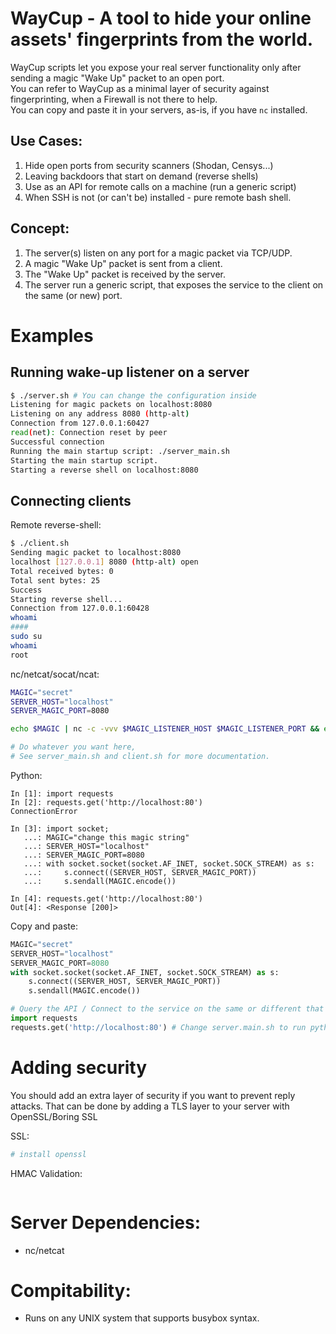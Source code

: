 # WayCup - A tool to hide your online assets' fingerprints from the world.<br>
WayCup scripts let you expose your real server functionality only after sending a magic "Wake Up" packet to an open port.<br>
You can refer to WayCup as a minimal layer of security against fingerprinting, when a Firewall is not there to help.<br>
You can copy and paste it in your servers, as-is, if you have <code>nc</code> installed.
<br>
## Use Cases:
1. Hide open ports from security scanners (Shodan, Censys...)
2. Leaving backdoors that start on demand (reverse shells)
3. Use as an API for remote calls on a machine (run a generic script)
4. When SSH is not (or can't be) installed - pure remote bash shell.

## Concept:
1. The server(s) listen on any port for a magic packet via TCP/UDP. 
2. A magic "Wake Up" packet is sent from a client.
3. The "Wake Up" packet is received by the server.
3. The server run a generic script, that exposes the service to the client on the same (or new) port.

# Examples

## Running wake-up listener on a server 
```bash
$ ./server.sh # You can change the configuration inside
Listening for magic packets on localhost:8080
Listening on any address 8080 (http-alt)
Connection from 127.0.0.1:60427
read(net): Connection reset by peer
Successful connection
Running the main startup script: ./server_main.sh
Starting the main startup script.
Starting a reverse shell on localhost:8080
```

## Connecting clients
Remote reverse-shell:
```bash
$ ./client.sh
Sending magic packet to localhost:8080
localhost [127.0.0.1] 8080 (http-alt) open
Total received bytes: 0
Total sent bytes: 25
Success
Starting reverse shell...
Connection from 127.0.0.1:60428
whoami
####
sudo su
whoami
root
```
nc/netcat/socat/ncat:
```bash
MAGIC="secret"
SERVER_HOST="localhost"
SERVER_MAGIC_PORT=8080

echo $MAGIC | nc -c -vvv $MAGIC_LISTENER_HOST $MAGIC_LISTENER_PORT && echo "Success"

# Do whatever you want here, 
# See server_main.sh and client.sh for more documentation.
```
Python:
```text
In [1]: import requests
In [2]: requests.get('http://localhost:80')
ConnectionError

In [3]: import socket;
   ...: MAGIC="change this magic string"
   ...: SERVER_HOST="localhost"
   ...: SERVER_MAGIC_PORT=8080
   ...: with socket.socket(socket.AF_INET, socket.SOCK_STREAM) as s:
   ...:     s.connect((SERVER_HOST, SERVER_MAGIC_PORT))
   ...:     s.sendall(MAGIC.encode())

In [4]: requests.get('http://localhost:80')
Out[4]: <Response [200]>
```
Copy and paste:
```python
MAGIC="secret"
SERVER_HOST="localhost"
SERVER_MAGIC_PORT=8080
with socket.socket(socket.AF_INET, socket.SOCK_STREAM) as s:
    s.connect((SERVER_HOST, SERVER_MAGIC_PORT))
    s.sendall(MAGIC.encode())

# Query the API / Connect to the service on the same or different that's just opened for you
import requests
requests.get('http://localhost:80') # Change server.main.sh to run python3 http server on / when a client connects
```

# Adding security
You should add an extra layer of security if you want to prevent reply attacks. That can be done by adding a TLS layer to your server with OpenSSL/Boring SSL

SSL:
```bash
# install openssl
```

HMAC Validation:
```bash
```

# Server Dependencies:
* nc/netcat

# Compitability:
* Runs on any UNIX system that supports busybox syntax.